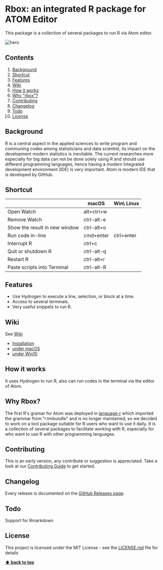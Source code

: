 # Rbox: an integrated R package for ATOM Editor
This package is a collection of several packages to run R via Atom editor.


![hero](https://raw.githubusercontent.com/saeidamiri1/generalfiles/master/rec1.gif)


## Contents
1. [Background](#background)
2. [Shortcut](#shortcut)
2. [Features](#features)
3. [Wiki](#wiki)
4. [How it works](#how-it-works)
5. [Why "rbox"?](#why-rbox)
6. [Contributing](#contributing)
7. [Changelog](#changelog)
8. [Todo](#todo)
9. [License](#license)


## Background
R is a central aspect in the applied sciences to write program and communing codes among statisticians and data scientist, its impact on the development modern statistics is inevitable.  The current researches  more especially for big data  can not be done solely using R and should use different programming languages, hence having a modern Integrated development environment (IDE) is very important. Atom is modern IDE that is developed by GitHub.

## Shortcut
|     | macOS | Win\ Linux |
| --- | --- | --- |
|Open Watch|alt+ctrl+w||
|Remove Watch |ctrl-alt-e|  |
|Show the result in new window|ctrl-alt+o||
|Run code in-line|cmd+enter|ctrl+enter|
|Interrupt R|ctrl+c||
|Quit or shutdown R|ctrl-alt-q||
|Restart R|ctrl-alt+r||
|Paste scripts into Terminal|ctrl-alt-R||

## Features
- Use Hydrogen to execute a line, selection, or block at a time.
- Access to several terminals.
- Very useful snippets to run R.

## Wiki
See [Wiki](https://github.com/saeidamiri1/rbox/wiki)

- [Installation](https://github.com/saeidamiri1/rbox/wiki/Installation)
- [under macOS](https://github.com/saeidamiri1/rbox/wiki/Use-under-macOS)
- [under Win10](hhttps://github.com/saeidamiri1/rbox/wiki/Use-under-Win%5CLinux)


## How it works
It uses Hydrogen to run R, also can run codes in the terminal via the editor of Atom.


## Why Rbox?
The first R's gramar for Atom was deployed in [language-r](https://atom.io/packages/language-r) which imported  the grammar from "r.tmbundle" and is no longer maintained, so we decided to work on a tool package suitable for R users who want to use it daily. It is a collection of several packages to facilitate working with R, especially for who want to use R with other programming languages.


## Contributing
This is an early version, any contribute or suggestion is appreciated. Take a look at our [Contributing Guide](https://github.com/saeidamiri1/rbox/blob/master/CONTRIBUTING.md) to get started.


## Changelog
Every release is documented on the [GitHub Releases page](https://github.com/saeidamiri1/rbox/releases).

## Todo
Support for Rmarkdown

## License
This project is licensed under the MIT License - see the [LICENSE.md](https://github.com/saeidamiri1/rbox/blob/master/LICENSE.md) file for details

**[⬆ back to top](#contents)**
